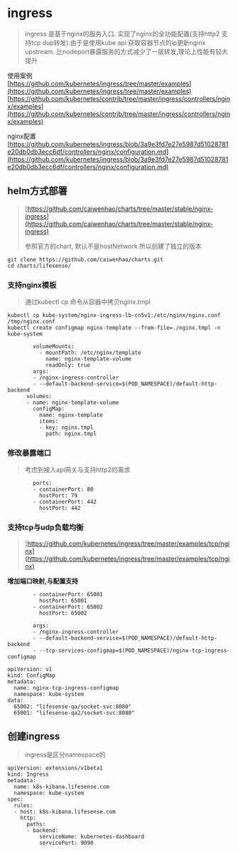 # ingress

> ingress 是基于nginx的服务入口. 实现了nginx的全功能配置\(支持http2 支持tcp dup转发\).由于是使用kube api 获取容器节点的ip更新nginx upstream. 比nodeport暴露服务的方式减少了一层转发,理论上性能有较大提升

使用案例  
[https://github.com/kubernetes/ingress/tree/master/examples](https://github.com/kubernetes/ingress/tree/master/examples)  
[https://github.com/kubernetes/contrib/tree/master/ingress/controllers/nginx/examples](https://github.com/kubernetes/contrib/tree/master/ingress/controllers/nginx/examples)

nginx配置  
[https://github.com/kubernetes/ingress/blob/3a9e3fd7e27e5987d51028781e20db0db3ecc6df/controllers/nginx/configuration.md](https://github.com/kubernetes/ingress/blob/3a9e3fd7e27e5987d51028781e20db0db3ecc6df/controllers/nginx/configuration.md)

## helm方式部署

> [https://github.com/caiwenhao/charts/tree/master/stable/nginx-ingress](https://github.com/caiwenhao/charts/tree/master/stable/nginx-ingress)
>
> 参照官方的chart, 默认不是hostNetwork 所以创建了独立的版本

```
git clone https://github.com/caiwenhao/charts.git
cd charts/lifesense/
```

### 支持nginx模板

> 通过kubectl cp 命令从容器中拷贝nginx.tmpl

```
kubectl cp kube-system/nginx-ingress-lb-cn5v1:/etc/nginx/nginx.conf /tmp/nginx.conf
kubectl create configmap nginx-template --from-file=./nginx.tmpl -n kube-system
```

```
        volumeMounts:
          - mountPath: /etc/nginx/template
            name: nginx-template-volume
            readOnly: true                
        args:
        - /nginx-ingress-controller
        - --default-backend-service=$(POD_NAMESPACE)/default-http-backend
      volumes:
      - name: nginx-template-volume
        configMap:
          name: nginx-template
          items:
          - key: nginx.tmpl
            path: nginx.tmpl
```

### 修改暴露端口

> 考虑到接入api网关与支持http2的需求

```
        ports:
        - containerPort: 80
          hostPort: 79
        - containerPort: 442
          hostPort: 442
```

### 支持tcp与udp负载均衡

> [https://github.com/kubernetes/ingress/tree/master/examples/tcp/nginx](https://github.com/kubernetes/ingress/tree/master/examples/tcp/nginx)

**增加端口映射,与配置支持**

```
        - containerPort: 65001
          hostPort: 65001
        - containerPort: 65002
          hostPort: 65002
```

```
        args:
        - /nginx-ingress-controller
        - --default-backend-service=$(POD_NAMESPACE)/default-http-backend
        - --tcp-services-configmap=$(POD_NAMESPACE)/nginx-tcp-ingress-configmap
```

```
apiVersion: v1
kind: ConfigMap
metadata:
  name: nginx-tcp-ingress-configmap
  namespace: kube-system
data:
  65002: "lifesense-qa/socket-svc:8080"
  65001: "lifesense-qa2/socket-svc:8080"
```

## 创建ingress

> ingress是区分namespace的

```
apiVersion: extensions/v1beta1
kind: Ingress
metadata:
  name: k8s-kibana.lifesense.com
  namespace: kube-system  
spec:
  rules:
  - host: k8s-kibana.lifesense.com
    http:
      paths:
      - backend:
          serviceName: kubernetes-dashboard
          servicePort: 9090
```



